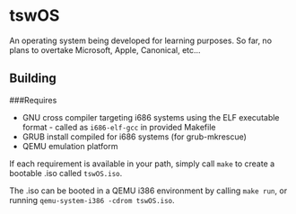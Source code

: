 tswOS
=====

An operating system being developed for learning purposes. So far, no plans to overtake Microsoft, Apple, Canonical, etc...

Building
--------
###Requires
- GNU cross compiler targeting i686 systems using the ELF executable format - called as `i686-elf-gcc` in provided Makefile
- GRUB install compiled for i686 systems (for grub-mkrescue)
- QEMU emulation platform

If each requirement is available in your path, simply call `make` to create a bootable .iso called `tswOS.iso`.

The .iso can be booted in a QEMU i386 environment by calling `make run`, or running `qemu-system-i386 -cdrom tswOS.iso`.
